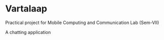 # Vartalaap
Practical project for Mobile Computing and Communication Lab (Sem-VII)

A chatting application
